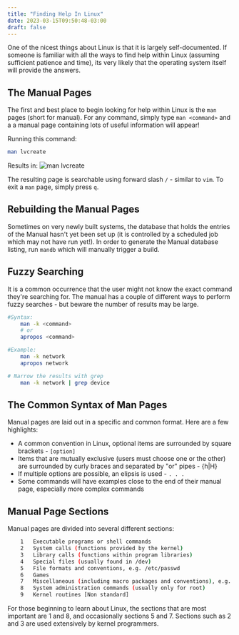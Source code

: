 ```yaml
---
title: "Finding Help In Linux"
date: 2023-03-15T09:50:48-03:00
draft: false
---
```


One of the nicest things about Linux is that it is largely self-documented.  If someone is familiar with all the ways to find help within Linux (assuming sufficient patience and time), its very likely that the operating system itself will provide the answers.

## The Manual Pages
The first and best place to begin looking for help within Linux is the `man` pages (short for manual).  For any command, simply type `man <command>` and a a manual page containing lots of useful information will appear!

Running this command:
``` bash
man lvcreate
```

Results in:
![man lvcreate](https://learn-enterprise-linux/images/manLVCreate.png)

The resulting page is searchable using forward slash `/` - similar to `vim`.  To exit a `man` page, simply press `q`.

## Rebuilding the Manual Pages
Sometimes on very newly built systems, the database that holds the entries of the Manual hasn't yet been set up (it is controlled by a scheduled job which may not have run yet!).  In order to generate the Manual database listing, run `mandb` which will manually trigger a build.

## Fuzzy Searching
It is a common occurrence that the user might not know the exact command they're searching for.  The manual has a couple of different ways to perform fuzzy searches - but beware the number of results may be large.

``` bash
#Syntax: 
    man -k <command> 
    # or
    apropos <command>

#Example:
    man -k network
    apropos network

# Narrow the results with grep
    man -k network | grep device
```


## The Common Syntax of Man Pages

Manual pages are laid out in a specific and common format.  Here are a few highlights:
- A common convention in Linux, optional items are surrounded by square brackets - `[option]`
- Items that are mutually exclusive (users must choose one or the other) are surrounded by curly braces and separated by "or" pipes - {h|H}
- If multiple options are possible, an elipsis is used - `. . .`
- Some commands will have examples close to the end of their manual page, especially more complex commands

## Manual Page Sections
Manual pages are divided into several different sections:

``` bash
    1   Executable programs or shell commands
    2   System calls (functions provided by the kernel)
    3   Library calls (functions within program libraries)
    4   Special files (usually found in /dev)
    5   File formats and conventions, e.g. /etc/passwd
    6   Games
    7   Miscellaneous (including macro packages and conventions), e.g. man(7), groff(7)
    8   System administration commands (usually only for root)
    9   Kernel routines [Non standard]
```

For those beginning to learn about Linux, the sections that are most important are 1 and 8, and occasionally sections 5 and 7.  Sections such as 2 and 3 are used extensively by kernel programmers.
